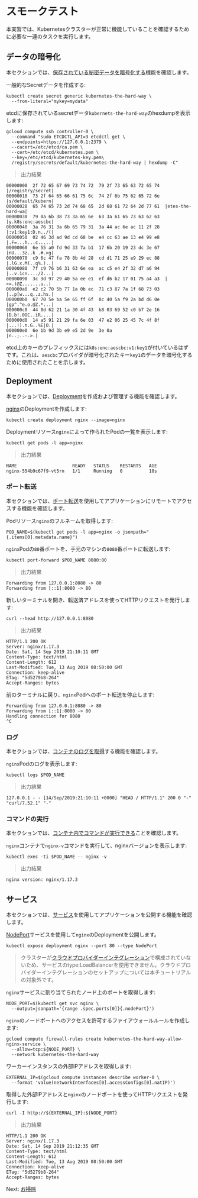 # スモークテスト

本実習では、Kubernetesクラスターが正常に機能していることを確認するために必要な一連のタスクを実行します。

## データの暗号化

本セクションでは、[保存されている秘密データを暗号化する](https://kubernetes.io/docs/tasks/administer-cluster/encrypt-data/#verifying-that-data-is-encrypted)機能を確認します。

一般的なSecretデータを作成する:

```
kubectl create secret generic kubernetes-the-hard-way \
  --from-literal="mykey=mydata"
```

etcdに保存されているsecretデータ`kubernets-the-hard-way`のhexdumpを表示します:

```
gcloud compute ssh controller-0 \
  --command "sudo ETCDCTL_API=3 etcdctl get \
  --endpoints=https://127.0.0.1:2379 \
  --cacert=/etc/etcd/ca.pem \
  --cert=/etc/etcd/kubernetes.pem \
  --key=/etc/etcd/kubernetes-key.pem\
  /registry/secrets/default/kubernetes-the-hard-way | hexdump -C"
```

> 出力結果

```
00000000  2f 72 65 67 69 73 74 72  79 2f 73 65 63 72 65 74  |/registry/secret|
00000010  73 2f 64 65 66 61 75 6c  74 2f 6b 75 62 65 72 6e  |s/default/kubern|
00000020  65 74 65 73 2d 74 68 65  2d 68 61 72 64 2d 77 61  |etes-the-hard-wa|
00000030  79 0a 6b 38 73 3a 65 6e  63 3a 61 65 73 63 62 63  |y.k8s:enc:aescbc|
00000040  3a 76 31 3a 6b 65 79 31  3a 44 ac 6e ac 11 2f 28  |:v1:key1:D.n../(|
00000050  02 46 3d ad 9d cd 68 be  e4 cc 63 ae 13 e4 99 e8  |.F=...h...c.....|
00000060  6e 55 a0 fd 9d 33 7a b1  17 6b 20 19 23 dc 3e 67  |nU...3z..k .#.>g|
00000070  c9 6c 47 fa 78 8b 4d 28  cd d1 71 25 e9 29 ec 88  |.lG.x.M(..q%.)..|
00000080  7f c9 76 b6 31 63 6e ea  ac c5 e4 2f 32 d7 a6 94  |..v.1cn..../2...|
00000090  3c 3d 97 29 40 5a ee e1  ef d6 b2 17 01 75 a4 a3  |<=.)@Z.......u..|
000000a0  e2 c2 70 5b 77 1a 0b ec  71 c3 87 7a 1f 68 73 03  |..p[w...q..z.hs.|
000000b0  67 70 5e ba 5e 65 ff 6f  0c 40 5a f9 2a bd d6 0e  |gp^.^e.o.@Z.*...|
000000c0  44 8d 62 21 1a 30 4f 43  b8 03 69 52 c0 b7 2e 16  |D.b!.0OC..iR....|
000000d0  14 a5 91 21 29 fa 6e 03  47 e2 06 25 45 7c 4f 8f  |...!).n.G..%E|O.|
000000e0  6e bb 9d 3b e9 e5 2d 9e  3e 0a                    |n..;..-.>.|
```

etcd上のキーのプレフィックスには`k8s:enc:aescbc:v1:key1`が付いているはずです。これは、`aescbc`プロバイダが暗号化されたキー`key1`のデータを暗号化するために使用されたことを示します。

## Deployment

本セクションでは、[Deployment](https://kubernetes.io/docs/concepts/workloads/controllers/deployment/)を作成および管理する機能を確認します。

[nginx](https://nginx.org/en/)のDeploymentを作成します:

```
kubectl create deployment nginx --image=nginx
```

Deploymentリソース`nginx`によって作られたPodの一覧を表示します:

```
kubectl get pods -l app=nginx
```

> 出力結果

```
NAME                     READY   STATUS    RESTARTS   AGE
nginx-554b9c67f9-vt5rn   1/1     Running   0          10s
```

### ポート転送

本セクションでは、[ポート転送](https://kubernetes.io/docs/tasks/access-application-cluster/port-forward-access-application-cluster/)を使用してアプリケーションにリモートでアクセスする機能を確認します。

Podリソース`nginx`のフルネームを取得します:

```
POD_NAME=$(kubectl get pods -l app=nginx -o jsonpath="{.items[0].metadata.name}")
```

`nginx`Podの`80`番ポートを、手元のマシンの`8080`番ポートに転送します:

```
kubectl port-forward $POD_NAME 8080:80
```

> 出力結果

```
Forwarding from 127.0.0.1:8080 -> 80
Forwarding from [::1]:8080 -> 80
```

新しいターミナルを開き、転送済アドレスを使ってHTTPリクエストを発行します:

```
curl --head http://127.0.0.1:8080
```

> 出力結果

```
HTTP/1.1 200 OK
Server: nginx/1.17.3
Date: Sat, 14 Sep 2019 21:10:11 GMT
Content-Type: text/html
Content-Length: 612
Last-Modified: Tue, 13 Aug 2019 08:50:00 GMT
Connection: keep-alive
ETag: "5d5279b8-264"
Accept-Ranges: bytes
```

前のターミナルに戻り、`nginx`Podへのポート転送を停止します:

```
Forwarding from 127.0.0.1:8080 -> 80
Forwarding from [::1]:8080 -> 80
Handling connection for 8080
^C
```

### ログ

本セクションでは、[コンテナのログを取得](https://kubernetes.io/docs/concepts/cluster-administration/logging/)する機能を確認します。

`nginx`Podのログを表示します:

```
kubectl logs $POD_NAME
```

> 出力結果

```
127.0.0.1 - - [14/Sep/2019:21:10:11 +0000] "HEAD / HTTP/1.1" 200 0 "-" "curl/7.52.1" "-"
```

### コマンドの実行

本セクションでは、[コンテナ内でコマンドが実行できる](https://kubernetes.io/docs/tasks/debug-application-cluster/get-shell-running-container/#running-individual-commands-in-a-container)ことを確認します。

`nginx`コンテナで`nginx-v`コマンドを実行して、nginxバージョンを表示します:

```
kubectl exec -ti $POD_NAME -- nginx -v
```

> 出力結果

```
nginx version: nginx/1.17.3
```

## サービス

本セクションでは、[サービス](https://kubernetes.io/docs/concepts/services-networking/service/)を使用してアプリケーションを公開する機能を確認します。

[NodePort](https://kubernetes.io/docs/concepts/services-networking/service/#type-nodeport)サービスを使用して`nginx`のDeploymentを公開します。

```
kubectl expose deployment nginx --port 80 --type NodePort
```

>クラスターが[クラウドプロバイダーインテグレーション](https://kubernetes.io/docs/getting-started-guides/scratch/#cloud-provider)で構成されていないため、サービスのtype:LoadBalancerを使用できません。クラウドプロバイダーインテグレーションのセットアップについては本チュートリアルの対象外です。

`nginx`サービスに割り当てられたノード上のポートを取得します:

```
NODE_PORT=$(kubectl get svc nginx \
  --output=jsonpath='{range .spec.ports[0]}{.nodePort}')
```

`nginx`のノードポートへのアクセスを許可するファイアウォールルールを作成します:

```
gcloud compute firewall-rules create kubernetes-the-hard-way-allow-nginx-service \
  --allow=tcp:${NODE_PORT} \
  --network kubernetes-the-hard-way
```

ワーカーインスタンスの外部IPアドレスを取得します:

```
EXTERNAL_IP=$(gcloud compute instances describe worker-0 \
  --format 'value(networkInterfaces[0].accessConfigs[0].natIP)')
```

取得した外部IPアドレスと`nginx`のノードポートを使ってHTTPリクエストを発行します:

```
curl -I http://${EXTERNAL_IP}:${NODE_PORT}
```

> 出力結果

```
HTTP/1.1 200 OK
Server: nginx/1.17.3
Date: Sat, 14 Sep 2019 21:12:35 GMT
Content-Type: text/html
Content-Length: 612
Last-Modified: Tue, 13 Aug 2019 08:50:00 GMT
Connection: keep-alive
ETag: "5d5279b8-264"
Accept-Ranges: bytes
```

Next: [お掃除](14-cleanup.md)
